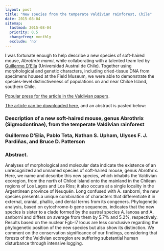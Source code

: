 ```yaml
---
layout: post
title: "New species from the temperate Valdivian rainforest, Chile"
date: 2015-08-04
sitemap:
  lastmod: 2015-08-04
  priority: 0.5
  changefreq: monthly
  exclude: 'no'
---
```


I was fortunate enough to help describe a new species of soft-haired mouse, <i>Abrothrix manni</i>, while collaborating with a talented team led by [Guillermo D'Elía](https://www.researchgate.net/profile/Guillermo_DElia) (Universidad Austral de Chile).  Together using morphological and genetic characters, including dried-tissue DNA from specimens housed at the Field Museum, we were able to demonstrate the species-level distinctiveness of populations on and near Chiloé Island, southern Chile.

[Popular press for the article in the Valdivian papers](https://www.australvaldivia.cl/impresa/2015/09/03/full/cuerpo-principal/2/texto/).

[The article can be downloaded here](https://www.researchgate.net/publication/280627167_Description_of_a_new_soft-haired_mouse_genus_Abrothrix_%28Sigmodontinae%29_from_the_temperate_Valdivian_rainforest), and an abstract is pasted below:

<h3>Description of a new soft-haired mouse, genus Abrothrix (Sigmodontinae), from the temperate Valdivian rainforest
<p>
Guillermo D’Elía, Pablo Teta, Nathan S. Upham, Ulyses F. J. Pardiñas, and Bruce D. Patterson
</p>
</h3>

<h3>Abstract. </h3>
Analyses of morphological and molecular data indicate the existence of an unrecognized and unnamed species of soft-haired mouse, genus Abrothrix. Here, we name and describe this new species, which inhabits the Valdivian ecoregion, from the north of Chiloé Island onto the mainland in the Chilean regions of Los Lagos and Los Ríos; it also occurs at a single locality in the Argentinean province of Neuquén. Long confused with A. sanborni, the new species presents a unique combination of characters that differentiate it in external, cranial, phallic, and dental terms from its congeners. Phylogenetic analysis, based on cytochrome-b gene sequences, indicates that the new species is sister to a clade formed by the austral species A. lanosa and A. sanborni and differs on average from them by 5.7% and 5.2%, respectively. Results based on the nuclear Fgb-I7 locus are less conclusive regarding the phylogenetic position of the new species but also show its distinction. We comment on the conservation significance of our findings, considering that forests of the Valdivian ecoregion are suffering substantial human disturbance through intensive logging.

